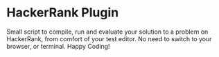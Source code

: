 # HackerRank Plugin
Small script to compile, run and evaluate your solution to a problem on HackerRank, from comfort of your test editor. No need to switch to your browser, or terminal. Happy Coding!